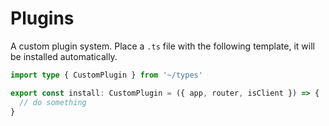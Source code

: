 # Plugins

A custom plugin system. Place a `.ts` file with the following template, it will be
installed automatically.

```ts
import type { CustomPlugin } from '~/types'

export const install: CustomPlugin = ({ app, router, isClient }) => {
  // do something
}
```

